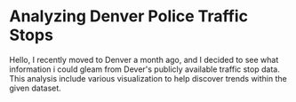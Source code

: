 # Analyzing Denver Police Traffic Stops

Hello, I recently moved to Denver a month ago, and I decided to see what information i could gleam from Dever's publicly available traffic stop data. This analysis include various visualization to help discover trends within the given dataset. 
